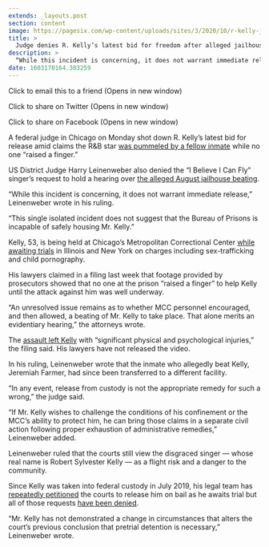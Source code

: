 ```yaml
--- 
extends: _layouts.post 
section: content 
image: https://pagesix.com/wp-content/uploads/sites/3/2020/10/r-kelly-jail.jpg?quality=90&strip=all&w=1200 
title: > 
  Judge denies R. Kelly’s latest bid for freedom after alleged jailhouse beating 
description: > 
  “While this incident is concerning, it does not warrant immediate release,” Leinenweber wrote in his ruling.“An unresolved issue remains as to whether MCC personnel encouraged, and then allowed, a beating of Mr. Kelly to take place.In his ruling, Leinenweber wrote that the inmate who allegedly beat Kelly, Jeremiah Farmer, had since been transferred to a different facility.“In any event, release from custody is not the appropriate remedy for such a wrong,” the judge said.Kelly has not demonstrated a change in circumstances that alters the court’s previous conclusion that pretrial detention is necessary,” Leinenweber wrote. 
date: 1603170164.303259 
--- 
```

<div><p>Click to email this to a friend (Opens in new window)</p><p>Click to share on Twitter (Opens in new window)</p><p>Click to share on Facebook (Opens in new window)</p><p>A federal judge in Chicago on Monday shot down R. Kelly&#8217;s latest bid for release amid claims the R&amp;B star <a href="https://pagesix.com/2020/10/17/r-kelly-beaten-in-jail-no-guard-raised-a-finger-lawyers/?">was pummeled by a fellow inmate</a> while no one &#8220;raised a finger.&#8221;</p>
<p>US District Judge Harry Leinenweber also denied the &#8220;I Believe I Can Fly&#8221; singer&#8217;s request to hold a hearing over <a href="https://pagesix.com/2020/08/27/r-kelly-attacked-by-fellow-inmate-in-his-jail-cell-report/?">the alleged August jailhouse beating</a>.</p>
<p>&#8220;While this incident is concerning, it does not warrant immediate release,&#8221; Leinenweber wrote in his ruling.</p>
<p>&#8220;This single isolated incident does not suggest that the Bureau of Prisons is incapable of safely housing Mr. Kelly.&#8221;</p>
<p>Kelly, 53, is being held at Chicago&#8217;s Metropolitan Correctional Center <a href="https://pagesix.com/2020/03/13/r-kelly-accused-of-having-sex-with-minor-in-latest-federal-charges/">while awaiting trials</a> in Illinois and New York on charges including sex-trafficking and child pornography.</p>
<p>His lawyers claimed in a filing last week that footage provided by prosecutors showed that no one at the prison &#8220;raised a finger&#8221; to help Kelly until the attack against him was well underway.</p>
<p>&#8220;An unresolved issue remains as to whether MCC personnel encouraged, and then allowed, a beating of Mr. Kelly to take place. That alone merits an evidentiary hearing,&#8221; the attorneys wrote.</p>
<p>The <a href="https://pagesix.com/2020/08/31/r-kelly-was-nearly-stabbed-with-a-pen-during-jailhouse-beatdown-lawyer/">assault left Kelly</a> with &#8220;significant physical and psychological injuries,&#8221; the filing said. His lawyers have not released the video.</p>
<p>In his ruling, Leinenweber wrote that the inmate who allegedly beat Kelly, Jeremiah Farmer, had since been transferred to a different facility.</p>
<p>&#8220;In any event, release from custody is not the appropriate remedy for such a wrong,&#8221; the judge said.</p>
<p>&#8220;If Mr. Kelly wishes to challenge the conditions of his confinement or the MCC&#8217;s ability to protect him, he can bring those claims in a separate civil action following proper exhaustion of administrative remedies,&#8221; Leinenweber added.</p>
<p>Leinenweber ruled that the courts still view the disgraced singer &#8212; whose real name is Robert Sylvester Kelly &#8212; as a flight risk and a danger to the community.</p>
<p>Since Kelly was taken into federal custody in July 2019, his legal team has <a href="https://pagesix.com/2020/05/15/judge-rejects-third-r-kelly-bid-to-be-freed-amid-coronavirus/?_ga=2.69266384.1941672652.1598450780-1820962771.1571864815">repeatedly petitioned</a> the courts to release him on bail as he awaits trial but all of those requests <a href="https://pagesix.com/2020/09/08/appeals-court-denies-r-kellys-freedom-bid-in-sex-trafficking-case/?">have been denied</a>.</p>
<p>&#8220;Mr. Kelly has not demonstrated a change in circumstances that alters the court&#8217;s previous conclusion that pretrial detention is necessary,&#8221; Leinenweber wrote.</p>
			</div>